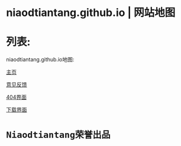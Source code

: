 # niaodtiantang.github.io | 网站地图
# 列表:

niaodtiantang.github.io地图:

<a href="http://niaodtiantang.github.io">主页</a>
  
<a href="http://niaodtiantang.github.io/意见反馈">意见反馈</a>

<a href="http://niaodtiantang.github.io/404">404界面</a>

<a href="http://niaodtiantang.github.io/download">下载界面</a>
# ```Niaodtiantang荣誉出品```
